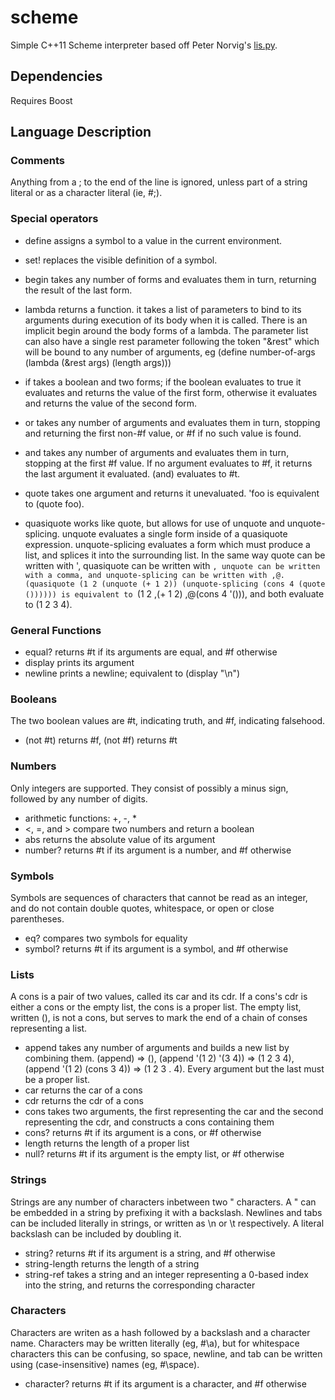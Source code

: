 # scheme

Simple C++11 Scheme interpreter based off Peter Norvig's
[lis.py](http://norvig.com/lispy.html).

## Dependencies

Requires Boost

## Language Description

### Comments

Anything from a ; to the end of the line is ignored, unless part of a
string literal or as a character literal (ie, #\;).

### Special operators

* define assigns a symbol to a value in the current environment.
  
* set! replaces the visible definition of a symbol.

* begin takes any number of forms and evaluates them in turn,
  returning the result of the last form.

* lambda returns a function. it takes a list of parameters to bind to
  its arguments during execution of its body when it is called. There
  is an implicit begin around the body forms of a lambda. The
  parameter list can also have a single rest parameter following the
  token "&rest" which will be bound to any number of arguments, eg
  (define number-of-args (lambda (&rest args) (length args)))

* if takes a boolean and two forms; if the boolean evaluates to true
  it evaluates and returns the value of the first form, otherwise it
  evaluates and returns the value of the second form.

* or takes any number of arguments and evaluates them in turn,
  stopping and returning the first non-#f value, or #f if no such
  value is found.

* and takes any number of arguments and evaluates them in turn,
  stopping at the first #f value. If no argument evaluates to #f, it
  returns the last argument it evaluated. (and) evaluates to #t.

* quote takes one argument and returns it unevaluated. 'foo is
  equivalent to (quote foo).

* quasiquote works like quote, but allows for use of unquote and
  unquote-splicing. unquote evaluates a single form inside of a
  quasiquote expression. unquote-splicing evaluates a form which must
  produce a list, and splices it into the surrounding list. In the
  same way quote can be written with ', quasiquote can be written with
  `, unquote can be written with a comma, and unquote-splicing can be
  written with ,@. (quasiquote (1 2 (unquote (+ 1 2))
  (unquote-splicing (cons 4 (quote ()))))) is equivalent to `(1 2 ,(+
  1 2) ,@(cons 4 '())), and both evaluate to (1 2 3 4).

### General Functions

* equal? returns #t if its arguments are equal, and #f otherwise
* display prints its argument
* newline prints a newline; equivalent to (display "\n")

### Booleans

The two boolean values are #t, indicating truth, and #f, indicating
falsehood.

* (not #t) returns #f, (not #f) returns #t

### Numbers

Only integers are supported. They consist of possibly a minus sign,
followed by any number of digits.

* arithmetic functions: +, -, *
* <, =, and > compare two numbers and return a boolean
* abs returns the absolute value of its argument
* number? returns #t if its argument is a number, and #f otherwise

### Symbols

Symbols are sequences of characters that cannot be read as an integer,
and do not contain double quotes, whitespace, or open or close
parentheses.

* eq? compares two symbols for equality
* symbol? returns #t if its argument is a symbol, and #f otherwise

### Lists

A cons is a pair of two values, called its car and its cdr. If a
cons's cdr is either a cons or the empty list, the cons is a proper
list. The empty list, written (), is not a cons, but serves to mark
the end of a chain of conses representing a list.

* append takes any number of arguments and builds a new list by
  combining them. (append) => (), (append '(1 2) '(3 4)) => (1 2 3 4),
  (append '(1 2) (cons 3 4)) => (1 2 3 . 4). Every argument but the
  last must be a proper list.
* car returns the car of a cons
* cdr returns the cdr of a cons
* cons takes two arguments, the first representing the car and the
  second representing the cdr, and constructs a cons containing them
* cons? returns #t if its argument is a cons, or #f otherwise
* length returns the length of a proper list
* null? returns #t if its argument is the empty list, or #f otherwise

### Strings

Strings are any number of characters inbetween two " characters. A "
can be embedded in a string by prefixing it with a backslash. Newlines
and tabs can be included literally in strings, or written as \n or \t
respectively. A literal backslash can be included by doubling it.

* string? returns #t if its argument is a string, and #f otherwise
* string-length returns the length of a string
* string-ref takes a string and an integer representing a 0-based
  index into the string, and returns the corresponding character

### Characters

Characters are writen as a hash followed by a backslash and a
character name. Characters may be written literally (eg, #\a), but for
whitespace characters this can be confusing, so space, newline, and
tab can be written using (case-insensitive) names (eg, #\space).

* character? returns #t if its argument is a character, and #f
  otherwise
